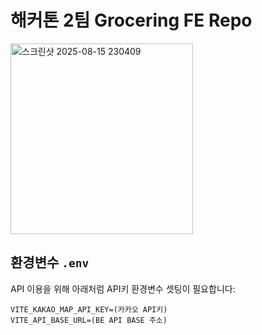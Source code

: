 # 해커톤 2팀 Grocering FE Repo

<img width="292" height="305" alt="스크린샷 2025-08-15 230409" src="https://github.com/user-attachments/assets/287eb427-fabc-4f8e-9b25-b35cb1d06607" />

## 환경변수 `.env`

API 이용을 위해 아래처럼 API키 환경변수 셋팅이 필요합니다:

```env
VITE_KAKAO_MAP_API_KEY=(카카오 API키)
VITE_API_BASE_URL=(BE API BASE 주소)
```
